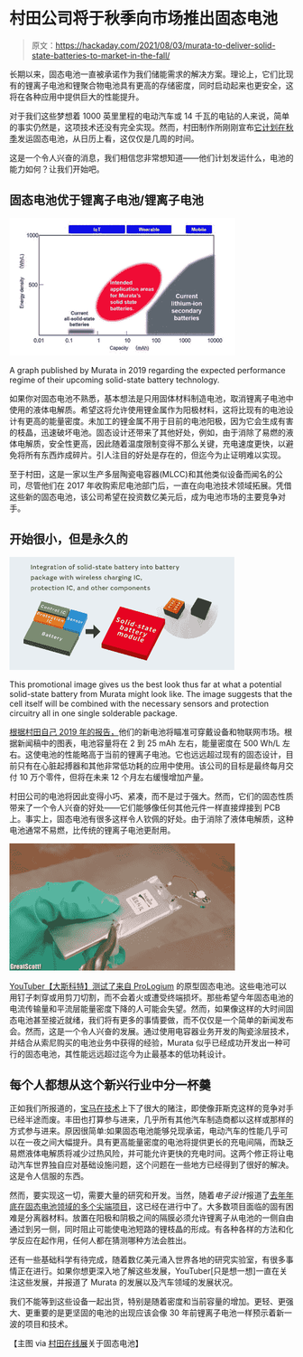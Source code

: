 # 村田公司将于秋季向市场推出固态电池

> 原文：<https://hackaday.com/2021/08/03/murata-to-deliver-solid-state-batteries-to-market-in-the-fall/>

长期以来，固态电池一直被承诺作为我们储能需求的解决方案。理论上，它们比现有的锂离子电池和锂聚合物电池具有更高的存储密度，同时启动起来也更安全，这将在各种应用中提供巨大的性能提升。

对于我们这些梦想着 1000 英里里程的电动汽车或 14 千瓦的电钻的人来说，简单的事实仍然是，这项技术还没有完全实现。然而，村田制作所刚刚宣布[它计划在秋季](https://batteriesnews.com/murata-solid-state-batteries/)发运固态电池，从日历上看，这仅仅是几周的时间。

这是一个令人兴奋的消息，我们相信您非常想知道——他们计划发运什么，电池的能力如何？让我们开始吧。

## 固态电池优于锂离子电池/锂离子电池

![](img/33089e43996b96605e690215c03d7603.png)

A graph published by Murata in 2019 regarding the expected performance regime of their upcoming solid-state battery technology.

如果你对固态电池不熟悉，基本想法是只用固体材料制造电池，取消锂离子电池中使用的液体电解质。希望这将允许使用锂金属作为阳极材料，这将比现有的电池设计有更高的能量密度。未加工的锂金属不用于目前的电池阳极，因为它会生成有害的枝晶，迅速破坏电池。固态设计还带来了其他好处，例如，由于消除了易燃的液体电解质，安全性更高，因此随着温度限制变得不那么关键，充电速度更快，以避免将所有东西炸成碎片。引人注目的好处是存在的，但迄今为止证明难以实现。

至于村田，这是一家以生产多层陶瓷电容器(MLCC)和其他类似设备而闻名的公司，尽管他们在 2017 年收购索尼电池部门后，一直在向电池技术领域拓展。凭借这些新的固态电池，该公司希望在投资数亿美元后，成为电池市场的主要竞争对手。

## 开始很小，但是永久的

![](img/def3537371e47fb1f1460cf716558fbd.png)

This promotional image gives us the best look thus far at what a potential solid-state battery from Murata might look like. The image suggests that the cell itself will be combined with the necessary sensors and protection circuitry all in one single solderable package.

[根据村田自己 2019 年的报告，](https://www.murata.com/en-us/news/batteries/solid_state/2019/0626)他们的新电池将瞄准可穿戴设备和物联网市场。根据新闻稿中的图表，电池容量将在 2 到 25 mAh 左右，能量密度在 500 Wh/L 左右。这使电池的性能略高于当前的锂离子电池。它也远远超过现有的固态设计，目前只有在心脏起搏器和其他非常低功耗的应用中使用。该公司的目标是最终每月交付 10 万个零件，但将在未来 12 个月左右缓慢增加产量。

村田公司的电池将因此变得小巧、紧凑，而不是过于强大。然而，它们的固态性质带来了一个令人兴奋的好处——它们能够像任何其他元件一样直接焊接到 PCB 上。事实上，固态电池有很多这样令人钦佩的好处。由于消除了液体电解质，这种电池通常不易燃，比传统的锂离子电池更耐用。

![](img/d1cde8b54411d52f30787b8b2dd84b0e.png)

[YouTuber【大斯科特】测试了来自 ProLogium](https://www.youtube.com/watch?v=kJXRyWQgOY4) 的原型固态电池。这些电池可以用钉子刺穿或用剪刀切割，而不会着火或遭受终端损坏。那些希望今年固态电池的电流传输量和平流层能量密度下降的人可能会失望。然而，如果像这样的大时间固态电池甚至接近就绪，我们将有更多的事情要做，而不仅仅是一个简单的新闻发布会。然而，这是一个令人兴奋的发展。通过使用电容器业务开发的陶瓷涂层技术，并结合从索尼购买的电池业务中获得的经验，Murata 似乎已经成功开发出一种可行的固态电池，其性能远远超过迄今为止最基本的低功耗设计。

## 每个人都想从这个新兴行业中分一杯羹

正如我们所报道的，[宝马在技术](https://hackaday.com/2021/04/21/bmw-pushing-hard-for-solid-state-battery-tech-plans-demo-by-2025/)上下了很大的赌注，即使像菲斯克这样的竞争对手已经半途而废。丰田也打算参与进来，几乎所有其他汽车制造商都以这样或那样的方式参与进来。原因很简单:如果固态电池能够兑现承诺，电动汽车的性能几乎可以在一夜之间大幅提升。具有更高能量密度的电池将提供更长的充电间隔，而缺乏易燃液体电解质将减少过热风险，并可能允许更快的充电时间。这两个修正将让电动汽车世界独自应对基础设施问题，这个问题在一些地方已经得到了很好的解决。这是令人信服的东西。

然而，要实现这一切，需要大量的研究和开发。当然，随着*电子设计*报道了[去年年底在固态电池领域的多个尖端项目](https://www.electronicdesign.com/markets/automotive/article/21150718/electronic-design-solidstate-batteries-advancing-toward-promise-of-fast-charging-long-life-safer-use)，这已经在进行中了。大多数项目面临的固有困难是分离器材料。放置在阳极和阴极之间的隔膜必须允许锂离子从电池的一侧自由通过到另一侧，同时阻止可能使电池短路的锂枝晶的形成。有各种各样的方法和化学反应在起作用，任何人都在猜测哪种方法会胜出。

还有一些基础科学有待完成，随着数亿美元涌入世界各地的研究实验室，有很多事情正在进行。如果你想更深入地了解这些发展，YouTuber[只是想一想]一直在关注这些发展，并报道了 Murata 的发展以及汽车领域的发展状况。

我们不能等到这些设备一起出货，特别是随着密度和当前容量的增加。更轻、更强大、更重要的是更坚固的电池的出现应该会像 30 年前锂离子电池一样预示着新一波的项目和技术。

【主图 via [村田在线展](https://www.murata.com/en-global/s/events/ceatec/zone/booth-c05.html)关于固态电池】